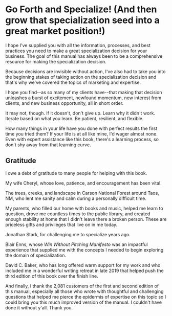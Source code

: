 # Go Forth and Specialize! (And then grow that specialization seed into a great market position!)

I hope I've supplied you with all the information, processes, and best practices you need to make a great specialization decision for your business. The goal of this manual has always been to be a comprehensive resource for making the specialization decision.

Because decisions are invisible without action, I've also had to take you into the beginning stakes of taking action on the specialization decision and that's why we've covered the topics of marketing and expertise.

I hope you find--as so many of my clients have--that making that decision unleashes a burst of excitement, newfound momentum, new interest from clients, and new business opportunity, all in short order.

It may not, though. If it doesn't, don't give up. Learn why it didn't work. Iterate based on what you learn. Be patient, resilient, and flexible. 

How many things in your life have you done with perfect results the first time you tried them? If your life is at all like mine, I'd wager almost none. Even with expert assistance like this book, there's a learning process, so don't shy away from that  learning curve.

## Gratitude

I owe a debt of gratitude to many people for helping with this book.

My wife Cheryl, whose love, patience, and encouragement has been vital.

The trees, creeks, and landscape in Carson National Forest around Taos, NM, who lent me sanity and calm during a personally difficult time.

My parents, who filled our home with books and music, helped me learn to question, drove me countless times to the public library, and created enough stability at home that I didn't leave there a broken person. These are priceless gifts and privileges that live on in me today.

Jonathan Stark, for challenging me to specialize years ago.

Blair Enns, whose _Win Without Pitching Manifesto_ was an impactful experience that supplied me with the concepts I needed to begin exploring the domain of specialization.

David C. Baker, who has long offered warm support for my work and who included me in a wonderful writing retreat in late 2019 that helped push the third edition of this book over the finish line.

And finally, I thank the 2,081 customers of the first and second edition of this manual, especially all those who wrote with thoughtful and challenging questions that helped me pierce the epidermis of expertise on this topic so I could bring you this much improved version of the manual. I couldn't have done it without y'all. Thank you.